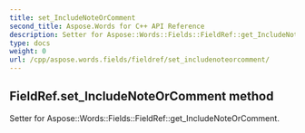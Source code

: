 ```yaml
---
title: set_IncludeNoteOrComment
second_title: Aspose.Words for C++ API Reference
description: Setter for Aspose::Words::Fields::FieldRef::get_IncludeNoteOrComment. 
type: docs
weight: 0
url: /cpp/aspose.words.fields/fieldref/set_includenoteorcomment/
---
```

## FieldRef.set_IncludeNoteOrComment method


Setter for Aspose::Words::Fields::FieldRef::get_IncludeNoteOrComment. 

